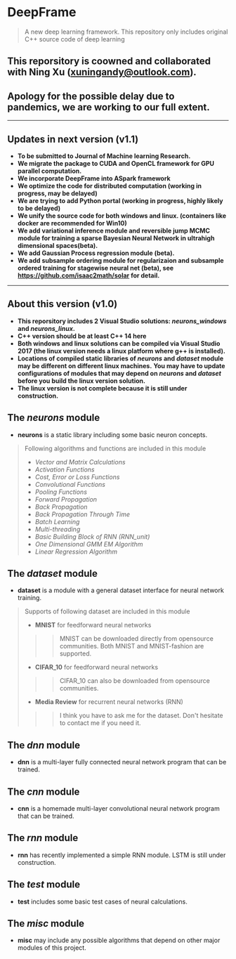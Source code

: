 # DeepFrame
> A new deep learning framework. This repository only includes original C++ source code of deep learning
## This reporsitory is coowned and collaborated with Ning Xu (xuningandy@outlook.com).
## Apology for the possible delay due to pandemics, we are working to our full extent.
-----------
## Updates in next version (v1.1)
- **To be submitted to Journal of Machine learning Research.**
- **We migrate the package to CUDA and OpenCL framework for GPU parallel computation.**
- **We incorporate DeepFrame into ASpark framework**
- **We optimize the code for distributed computation (working in progress, may be delayed)**
- **We are trying to add Python portal (working in progress, highly likely to be delayed)**
- **We unify the source code for both windows and linux. (containers like docker are recommended for Win10)**
- **We add variational inference module and reversible jump MCMC module for training a sparse Bayesian Neural Network in ultrahigh dimensional spaces(beta).**
- **We add Gaussian Process regression module (beta).**
- **We add subsample ordering module for regularizaion and subsample ordered training for stagewise neural net (beta), see https://github.com/isaac2math/solar for detail.**
------------
## About this version (v1.0)
- **This reporsitory includes 2 Visual Studio solutions: *neurons_windows* and *neurons_linux*.**
- **C++ version should be at least C++ 14 here**
- **Both windows and linux solutions can be compiled via Visual Studio 2017 (the linux version needs a linux platform where g++ is installed).**
- **Locations of compiled static libraries of *neurons* and *dataset* module may be different on different linux machines.**
**You may have to update configurations of modules that may depend on *neurons* and *dataset* before you build the linux version solution.** 
- **The linux version is not complete because it is still under construction.**

## The *neurons* module
- **neurons** is a static library including some basic neuron concepts.
> Following algorithms and functions are included in this module
> - *Vector and Matrix Calculations*
> - *Activation Functions*
> - *Cost, Error or Loss Functions*
> - *Convolutional Functions*
> - *Pooling Functions*
> - *Forward Propagation*
> - *Back Propagation*
> - *Back Propagation Through Time*
> - *Batch Learning*
> - *Multi-threading*
> - *Basic Building Block of RNN (RNN_unit)*
> - *One Dimensional GMM EM Algorithm*
> - *Linear Regression Algorithm*

## The *dataset* module 
- **dataset** is a module with a general dataset interface for neural network training.
> Supports of following dataset are included in this module
> - **MNIST** for feedforward neural networks
>>> MNIST can be downloaded directly from opensource communities.
>>> Both MNIST and MNIST-fashion are supported.
> - **CIFAR_10** for feedforward neural networks
>>> CIFAR_10 can also be downloaded from opensource communities.
>>> 
> - **Media Review** for recurrent neural networks (RNN)
>>> I think you have to ask me for the dataset. Don't hesitate to contact me if you need it.

## The *dnn* module
- **dnn** is a multi-layer fully connected neural network program that can be trained.

## The *cnn* module
- **cnn** is a homemade multi-layer convolutional neural network program that can be trained.

## The *rnn* module
- **rnn** has recently implemented a simple RNN module. LSTM is still under construction.

## The *test* module
- **test** includes some basic test cases of neural calculations.

## The *misc* module
- **misc** may include any possible algorithms that depend on other major modules of this project.
